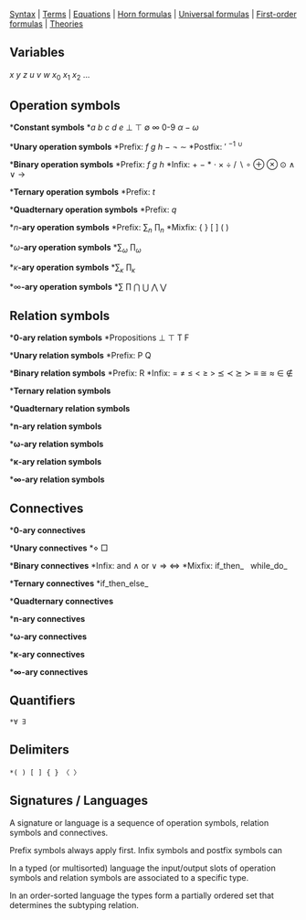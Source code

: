 [Syntax](syntaxs.md) | [Terms](terms.md) | [Equations](equations.md) | [Horn formulas](horn_formulas.md) | [Universal formulas](universal_formulas.md) | [First-order formulas](first-order_formulas.md) | [Theories](theories.md)


##  Variables 

$x$ $y$ $z$ $u$ $v$ $w$ $x_0$ $x_1$ $x_2$ ...


##  Operation symbols 

  ***Constant symbols**
    *$a$ $b$ $c$ $d$ $e$ $\bot$ $\top$ $\emptyset$ $\infty$ $0$-$9$ $\alpha-\omega$

  ***Unary operation symbols**
    *Prefix: $f$ $g$ $h$ $-$ $\neg$ $\sim$
    *Postfix: $'$ ${}^{-1}$ ${}^{\cup}$

  ***Binary operation symbols**
    *Prefix: $f$ $g$ $h$
    *Infix: $+$ $-$ $*$ $\cdot$ $\times$ $\div$ $/$ $\backslash$ $\circ$ $\oplus$ $\otimes$ $\odot$ $\wedge$ $\vee$ $\to$

  ***Ternary operation symbols**
    *Prefix: $t$

  ***Quadternary operation symbols**
    *Prefix: $q$

  *$n$**-ary operation symbols**
    *Prefix: $\sum_n$ $\prod_n$
    *Mixfix: { } [ ] ( )

  *$\omega$**-ary operation symbols**
    *$\sum_\omega$ $\prod_\omega$

  *$\kappa$**-ary operation symbols**
    *$\sum_\kappa$ $\prod_\kappa$

  *$\infty$**-ary operation symbols**
    *$\sum$ $\prod$ $\bigcap$ $\bigcup$ $\bigwedge$ $\bigvee$


##  Relation symbols 

  ***0-ary relation symbols**
    *Propositions ⊥ ⊤ T F

  ***Unary relation symbols**
    *Prefix: P Q

  ***Binary relation symbols**
    *Prefix: R
    *Infix: = ≠ ≤ < ≥ > ⪯ ≺ ⪰ ≻ ≡ ≅ ≈ ∈ ∉ 

  ***Ternary relation symbols**

  ***Quadternary relation symbols**

  ***n-ary relation symbols**

  ***ω-ary relation symbols**

  ***κ-ary relation symbols**

  ***∞-ary relation symbols**


##  Connectives 

  ***0-ary connectives**

  ***Unary connectives**
    *⋄ □

  ***Binary connectives**
    *Infix: and ∧ or ∨ ⇒ ⇔ 
    *Mixfix: if_then_ &nbsp; while_do_

  ***Ternary connectives**
    *if_then_else_

  ***Quadternary connectives**

  ***n-ary connectives**

  ***ω-ary connectives**

  ***κ-ary connectives**

  ***∞-ary connectives**


##  Quantifiers 

    *∀ ∃


##  Delimiters 

    *( ) [ ] { } 〈 〉


##  Signatures / Languages 

A signature or language is a sequence of operation symbols, relation symbols and connectives.

Prefix symbols always apply first. Infix symbols and postfix symbols can 

In a typed (or multisorted) language the input/output slots of operation symbols and relation symbols are associated to a specific type.

In an order-sorted language the types form a partially ordered set that determines the subtyping relation.
